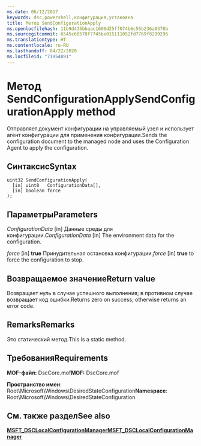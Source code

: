 ```yaml
---
ms.date: 06/12/2017
keywords: dsc,powershell,конфигурация,установка
title: Метод SendConfigurationApply
ms.openlocfilehash: 11b9d435bbaac1600d25ff074b6c55b236a8378b
ms.sourcegitcommit: 6545c60578f7745be015111052fd7769f8289296
ms.translationtype: HT
ms.contentlocale: ru-RU
ms.lasthandoff: 04/22/2020
ms.locfileid: "71954891"
---
```

# <a name="sendconfigurationapply-method"></a><span data-ttu-id="69848-103">Метод SendConfigurationApply</span><span class="sxs-lookup"><span data-stu-id="69848-103">SendConfigurationApply method</span></span>

<span data-ttu-id="69848-104">Отправляет документ конфигурации на управляемый узел и использует агент конфигурации для применения конфигурации.</span><span class="sxs-lookup"><span data-stu-id="69848-104">Sends the configuration document to the managed node and uses the Configuration Agent to apply the configuration.</span></span>

## <a name="syntax"></a><span data-ttu-id="69848-105">Синтаксис</span><span class="sxs-lookup"><span data-stu-id="69848-105">Syntax</span></span>

```mof
uint32 SendConfigurationApply(
  [in] uint8   ConfigurationData[],
  [in] boolean force
);
```

## <a name="parameters"></a><span data-ttu-id="69848-106">Параметры</span><span class="sxs-lookup"><span data-stu-id="69848-106">Parameters</span></span>

<span data-ttu-id="69848-107">*ConfigurationData* \[in\] Данные среды для конфигурации.</span><span class="sxs-lookup"><span data-stu-id="69848-107">*ConfigurationData* \[in\] The environment data for the configuration.</span></span>

<span data-ttu-id="69848-108">*force* \[in\] **true** Принудительная остановка конфигурации.</span><span class="sxs-lookup"><span data-stu-id="69848-108">*force* \[in\] **true** to force the configuration to stop.</span></span>

## <a name="return-value"></a><span data-ttu-id="69848-109">Возвращаемое значение</span><span class="sxs-lookup"><span data-stu-id="69848-109">Return value</span></span>

<span data-ttu-id="69848-110">Возвращает нуль в случае успешного выполнения; в противном случае возвращает код ошибки.</span><span class="sxs-lookup"><span data-stu-id="69848-110">Returns zero on success; otherwise returns an error code.</span></span>

## <a name="remarks"></a><span data-ttu-id="69848-111">Remarks</span><span class="sxs-lookup"><span data-stu-id="69848-111">Remarks</span></span>

<span data-ttu-id="69848-112">Это статический метод.</span><span class="sxs-lookup"><span data-stu-id="69848-112">This is a static method.</span></span>

## <a name="requirements"></a><span data-ttu-id="69848-113">Требования</span><span class="sxs-lookup"><span data-stu-id="69848-113">Requirements</span></span>

<span data-ttu-id="69848-114">**MOF-файл:** DscCore.mof</span><span class="sxs-lookup"><span data-stu-id="69848-114">**MOF:** DscCore.mof</span></span>

<span data-ttu-id="69848-115">**Пространство имен**: Root\Microsoft\Windows\DesiredStateConfiguration</span><span class="sxs-lookup"><span data-stu-id="69848-115">**Namespace**: Root\Microsoft\Windows\DesiredStateConfiguration</span></span>

## <a name="see-also"></a><span data-ttu-id="69848-116">См. также раздел</span><span class="sxs-lookup"><span data-stu-id="69848-116">See also</span></span>

[<span data-ttu-id="69848-117">**MSFT_DSCLocalConfigurationManager**</span><span class="sxs-lookup"><span data-stu-id="69848-117">**MSFT_DSCLocalConfigurationManager**</span></span>](msft-dsclocalconfigurationmanager.md)
